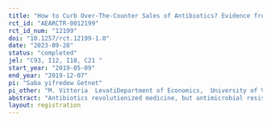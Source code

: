 ```yaml
---
title: "How to Curb Over-The-Counter Sales of Antibiotics? Evidence from a Field Experiment in Ethiopia"
rct_id: "AEARCTR-0012199"
rct_id_num: "12199"
doi: "10.1257/rct.12199-1.0"
date: "2023-09-28"
status: "completed"
jel: "C93, I12, I18, C21 "
start_year: "2019-05-09"
end_year: "2019-12-07"
pi: "Saba yifredew Getnet"
pi_other: "M. Vittoria  LevatiDepartment of Economics,  University of Verona, Italy; Ivan SoraperraMax Plank Institute for Human Development, Center for Humans & Machines, Berlin, Germany"
abstract: "Antibiotics revolutionized medicine, but antimicrobial resistance (AMR) now poses a global threat to human health. Over-the-counter (OTC) sales of antibiotics contribute significantly to the proliferation of AMR, especially in developing countries. In this study, we conduct a randomized controlled trial in cooperation with the Addis Ababa Food, Medicine, and Healthcare Administration and Control Authority (AAFMHACA) with the aim of curtailing OTC antibiotic sales in Addis Ababa, the capital city of Ethiopia, where previous research has documented a high prevalence of OTC antibiotic dispensing. We randomly assign 831 community pharmacies and drugstores either to one of three experimental groups or to an untreated control group. Two interventions consist of informational letters targeted at pharmacists and the third intervention is an informational poster on display in the pharmacy premises. To evaluate the primary outcome (namely OTC antibiotic dispensing), we use Simulated Patients (SPs). The SP are blind to the interventions. They are trained to present symptoms of two prevalent health conditions to pharmacists and to ask for the appropriate medicine. The study relies on more than 2,000 unannounced SP's visits to pharmacies, distributed across three distinct waves. The first wave takes place before the interventions and gathers baseline data on the pharmacists' willingness to dispense OTC antibiotics. The second wave occurs three weeks after the delivery of the interventions, allowing us to evaluate their short-run effect. The third wave is conducted five months later, enabling the examination of the persistent effects of the interventions."
layout: registration
---
```


